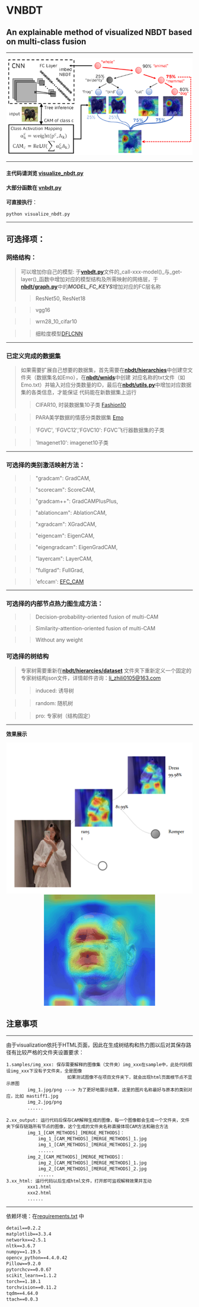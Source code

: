 # VNBDT
## **An explainable method of visualized NBDT based on multi-class fusion**
***
<div align=center><img  src="https://github.com/ZO1DB3RG/VNBDT/blob/main/img/VNBDT.png"/></div>

***

#### 主代码请浏览 [**visualize_nbdt.py**](https://github.com/ZO1DB3RG/VNBDT/blob/main/visualize_nbdt.py)

#### 大部分函数在 [**vnbdt.py**](https://github.com/ZO1DB3RG/VNBDT/blob/main/vnbdt.py)

**可直接执行**：

    python visualize_nbdt.py
***
## **可选择项**：
### **网络结构**：
> 可以增加你自己的模型: 于[**vnbdt.py**](https://github.com/ZO1DB3RG/VNBDT/blob/main/vnbdt.py)文件的_call-xxx-model()_与_get-layer()_函数中增加对应的模型结构及所需映射的网络层，于[**nbdt/graph.py**](https://github.com/ZO1DB3RG/VNBDT/blob/main/nbdt/graph.py)中的***MODEL_FC_KEYS***增加对应的FC层名称
>> ResNet50, ResNet18

>> vgg16

>> wrn28_10_cifar10

>> 细粒度模型[DFLCNN](https://github.com/songdejia/DFL-CNN)
***

### **已定义完成的数据集**
>如果需要扩展自己想要的数据集，首先需要在[**nbdt/hierarchies**](https://github.com/ZO1DB3RG/VNBDT/tree/main/nbdt/hierarchies)中创建空文件夹（数据集名如Emo），在[**nbdt/wnids**](https://github.com/ZO1DB3RG/VNBDT/tree/main/nbdt/wnids)中创建
    对应名称的txt文件（如Emo.txt）并输入对应分类数量的ID，最后在[**nbdt/utils.py**](https://github.com/ZO1DB3RG/VNBDT/blob/main/nbdt/utils.py)中增加对应数据集的各类信息，才能保证
    代码能在新数据集上运行
>>CIFAR10,
>>时装数据集10子类 [Fashion10](https://github.com/switchablenorms/DeepFashion2)

>> PARA美学数据的情感分类数据集 [Emo](https://cv-datasets.institutecv.com/#/data-sets)

>> 'FGVC', 'FGVC12','FGVC10': FGVC飞行器数据集的子类

>> 'Imagenet10': imagenet10子类

***
### **可选择的类别激活映射方法：**
>>"gradcam": GradCAM,

>>"scorecam": ScoreCAM,

>>"gradcam++": GradCAMPlusPlus,

>> "ablationcam": AblationCAM,

>> "xgradcam": XGradCAM,

>>"eigencam": EigenCAM,

>>"eigengradcam": EigenGradCAM,

>>"layercam": LayerCAM,

>>"fullgrad": FullGrad,

>>'efccam': [EFC_CAM](https://ieeexplore.ieee.org/document/9405672/)

***
### **可选择的内部节点热力图生成方法：**
>> Decision-probability-oriented fusion of multi-CAM

>> Similarity-attention-oriented fusion of multi-CAM

>> Without any weight

### **可选择的树结构**
> 专家树需要重新在[**nbdt/hierarcies/dataset**](https://github.com/ZO1DB3RG/VNBDT/tree/main/nbdt/hierarchies/Emo) 文件夹下重新定义一个固定的专家树结构json文件，详情邮件咨询：li_zhili0105@163.com
>> induced: 诱导树

>> random: 随机树

>> pro: 专家树（结构固定）

***
**效果展示**
<div align=center><img src="https://github.com/ZO1DB3RG/VNBDT/blob/main/img/SAOVNBDT.png"/></div>
<div align=center><img width="300" height="300" src="https://github.com/ZO1DB3RG/VNBDT/blob/main/img/emo1.gif"/></div>

## 注意事项
***
由于visualization依托于HTML页面，因此在生成树结构和热力图以后对其保存路径有比较严格的文件夹设置要求：
    
    1.samples/img_xxx: 保存需要解释的图像集（文件夹）img_xxx在sample中，此处代码假设img_xxx下没有子文件夹，全是图像
                           如果测试图像不在项目文件夹下，就会出现html页面根节点不显示原图
            img_1.jpg/png ---> 为了更好地展示结果，这里的图片名称最好与原本的类别对应，比如 mastiff1.jpg
            img_2.jpg/png
            ......
     
    2.xx_output: 运行代码后保存CAM解释生成的图像，每一个图像都会生成一个文件夹，文件夹下保存链路所有节点的图像，这个生成的文件夹名称直接体现CAM方法和融合方法
            img_1_[CAM_METHODS]_[MERGE_METHODS]：
                img_1_[CAM_METHODS]_[MERGE_METHODS]_1.jpg
                img_1_[CAM_METHODS]_[MERGE_METHODS]_2.jpg
                ......
            img_2_[CAM_METHODS]_[MERGE_METHODS]：
                img_2_[CAM_METHODS]_[MERGE_METHODS]_1.jpg
                img_2_[CAM_METHODS]_[MERGE_METHODS]_2.jpg
                ......
    3.xx_html: 运行代码以后生成html文件，打开即可监视解释效果并互动
            xxx1.html
            xxx2.html
            ......

***
依赖环境：在[requirements.txt](https://github.com/ZO1DB3RG/VNBDT/blob/main/requirements.txt) 中

    detail==0.2.2
    matplotlib==3.3.4
    networkx==2.5.1
    nltk==3.6.7
    numpy==1.19.5
    opencv_python==4.4.0.42
    Pillow==9.2.0
    pytorchcv==0.0.67
    scikit_learn==1.1.2
    torch==1.10.1
    torchvision==0.11.2
    tqdm==4.64.0
    ttach==0.0.3
